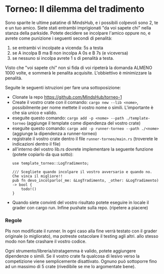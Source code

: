 # Torneo: Il dilemma del tradimento

Sono sparite le ultime patatine di MindsHub, e i possibili colpevoli sono 2, te e un tuo amico. Siete stati entrambi imprigionati "da voi sapete chi" nella stanza della parkside. Potete decidere se incolpare l'amico oppure no, e avrete come punizione i seguenti secondi di penalità:

1. se entrambi vi incolpate a vicenda: 5s a testa
2. se A incolpa B ma B non incolpa A 0s e B 7s (e viceversa)
3. se nessuno si incolpa avrete 1 s di penalità a testa.

Visto che "voi sapete chi" non si fida di voi ripeterà la domanda ALMENO 1000 volte, e sommerà le penalita acquisite.
L'obbiettivo è minimizzare la penalità.

Seguite le seguenti istruzioni per fare una sottoposizione:
- Clonate la repo https://github.com/MindsHub/torneo-1
- Create il vostro crate con il comando: `cargo new --lib <nome>`, possibilmente per nome mettete il vostro nome o simili. L'importante è che sia unico e valido.
- eseguite questo comando: `cargo add -p <nome> --path ./template-torneo` (aggiunge il template come dipendenza del vostro crate)
- eseguite questo comando: `cargo add -p runner-torneo --path ./<nome>` (aggiunge la dipendenza a runner-torneo)
- registrate il vostro crate dentro il file `runner-torneo/main.rs` (troverete le indicazioni dentro il file)
- all'interno del vostro lib.rs dovrete implementare la seguente funzione (potete copiarlo da qua sotto):
    ```rust, ignore
    use template_torneo::LogTradimento;

    /// Scegliete quando incolpare il vostro avversario e quando no. Che vinca il migliore!!
    pub fn devo_incolparlo(_me: &LogTradimento, _other: &LogTradimento) -> bool {
        todo!()
    }
    ```
- Quando siete convinti del vostro risultato potete eseguire in locale il grader con cargo run.  Infine pushate sulla repo. (ripetere a piacere)

### Regole
Pls non modificate il runner. In ogni caso alla fine verrà testato con il grader originale (o migliorato), ma potreste ostacolare il testing agli altri.
allo stesso modo non fate crashare il vostro codice.

Ogni strumento/libreria/stratagemma è valido, potete aggiungere dipendenze o simili. Se il vostro crate fa qualcosa di lesivo verso la competizione viene semplicemente disattivato.
Ognuno può sottoporre fino ad un massimo di 5 crate (rivedibile se me lo argomentate bene).



<!---
- La giungla di MindsHub (per un altra volta)

    c'è un ecosistema sotto l'orto. E c'è uno scontro tra ragni (carnivori), cimici asiatiche (erbivore), e rapanelli.
    Attraverso l'evoluzione di Cyberorto 27.5 riusciamo a comandare la voracità delle specie animali attraverso impulsi psionici in 5G. Il problema è che per generare l'impulso Abbiamo bisogno di 2 antenne diverse (un po' senzienti, e indipendenti). Il vostro compito è scrivere un "intelligenza artificiale" per gestire il sensore. Visto che non deve in nessun modo morire l'ecosistema, in caso che un antenna spinge una specie a mangiare l'ultimo esemplare dell'altra specie perde. Gli animali muoiono spontaneamente, e fertilizzano l'erba. Però a causa dell'inquinamento del 2050 crescono sempre meno rapanelli...
    ```rust
    ///deve ritornare quanta erba/ cimici la nostra specie deve mangiare. Se il numero è >= del numero disponibile si perde. Se si ritorna 0 si perde.
    fn gestisci_antenna(controlli_ragni: bool, numero_ragni: usize, numero_cimici: usize, numero_erba: usize)->usize{
        0
    }
    ```

-->